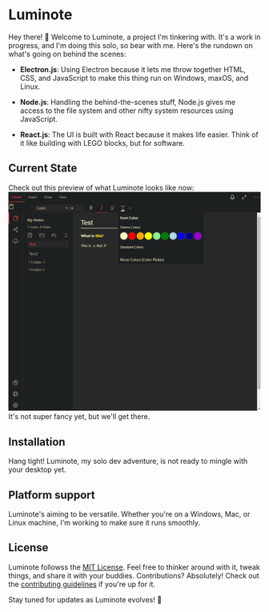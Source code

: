 # Luminote

Hey there! 👋 Welcome to Luminote, a project I'm tinkering with. It's a work in progress, and 
I'm doing this solo, so bear with me. Here's the rundown on what's going on behind the scenes:

- **Electron.js**: Using Electron because it lets me throw together HTML, CSS, and JavaScript to
make this thing run on Windows, maxOS, and Linux.

- **Node.js**: Handling the behind-the-scenes stuff, Node.js gives me access to the file system
and other nifty system resources using JavaScript.

- **React.js**: The UI is built with React because it makes life easier. Think of it like building with
LEGO blocks, but for software.

## Current State
Check out this preview of what Luminote looks like now:
![Luminote preview](https://github.com/EricSource-io/Luminote/blob/main/preview.png)
It's not super fancy yet, but we'll get there.

## Installation
Hang tight! Luminote, my solo dev adventure, is not ready to mingle with your desktop yet. 

## Platform support
Luminote's aiming to be versatile. Whether you're on a Windows, Mac, or Linux machine,
I'm working to make sure it runs smoothly. 

## License
Luminote followss the [MIT License](https://github.com/EricSource2002/Luminote/blob/4ccc33e4420906f0abc4a5376e7a370b155c9252/LICENSE). Feel free to thinker around with it, tweak things, and share it with your buddies.
Contributions? Absolutely! Check out the [contributing guidelines](https://github.com/EricSource-io/Luminote/blob/main/CONTRIBUTING.md) if you're up for it.

Stay tuned for updates as Luminote evolves! 🚀

